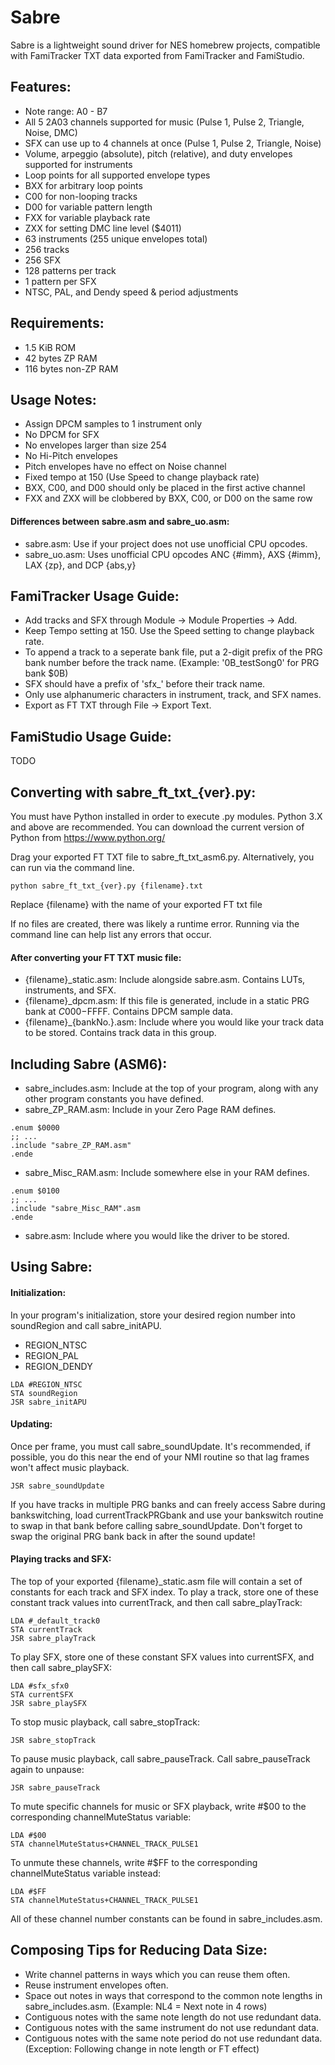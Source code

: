 # Sabre
 Sabre is a lightweight sound driver for NES homebrew projects, compatible with FamiTracker TXT data exported from FamiTracker and FamiStudio. 
 
## Features:
 - Note range: A0 - B7
 - All 5 2A03 channels supported for music (Pulse 1, Pulse 2, Triangle, Noise, DMC)
 - SFX can use up to 4 channels at once (Pulse 1, Pulse 2, Triangle, Noise)
 - Volume, arpeggio (absolute), pitch (relative), and duty envelopes supported for instruments 
 - Loop points for all supported envelope types
 - BXX for arbitrary loop points
 - C00 for non-looping tracks
 - D00 for variable pattern length
 - FXX for variable playback rate
 - ZXX for setting DMC line level ($4011)
 - 63 instruments (255 unique envelopes total)
 - 256 tracks
 - 256 SFX 
 - 128 patterns per track 
 - 1 pattern per SFX
 - NTSC, PAL, and Dendy speed & period adjustments
 
## Requirements:
 - 1.5 KiB ROM
 - 42 bytes ZP RAM
 - 116 bytes non-ZP RAM 
 
## Usage Notes:
 - Assign DPCM samples to 1 instrument only
 - No DPCM for SFX  
 - No envelopes larger than size 254
 - No Hi-Pitch envelopes 
 - Pitch envelopes have no effect on Noise channel
 - Fixed tempo at 150 (Use Speed to change playback rate)
 - BXX, C00, and D00 should only be placed in the first active channel 
 - FXX and ZXX will be clobbered by BXX, C00, or D00 on the same row
 
#### Differences between sabre.asm and sabre\_uo.asm:
 - sabre.asm: Use if your project does not use unofficial CPU opcodes.
 - sabre\_uo.asm: Uses unofficial CPU opcodes ANC {#imm}, AXS {#imm}, LAX {zp}, and DCP {abs,y}
 
## FamiTracker Usage Guide:
 - Add tracks and SFX through Module -> Module Properties -> Add.
 - Keep Tempo setting at 150. Use the Speed setting to change playback rate.
 - To append a track to a seperate bank file, put a 2-digit prefix of the PRG bank number before the track name. (Example: '0B\_testSong0' for PRG bank $0B)
 - SFX should have a prefix of 'sfx_' before their track name.
 - Only use alphanumeric characters in instrument, track, and SFX names.
 - Export as FT TXT through File -> Export Text.

## FamiStudio Usage Guide:
 TODO
 
## Converting with sabre\_ft\_txt\_{ver}.py: 
 You must have Python installed in order to execute .py modules. Python 3.X and above are recommended.
 You can download the current version of Python from https://www.python.org/ 
 
 Drag your exported FT TXT file to sabre\_ft\_txt\_asm6.py. 
 Alternatively, you can run via the command line.
 ```
 python sabre_ft_txt_{ver}.py {filename}.txt	
 ```
 Replace {filename} with the name of your exported FT txt file 
 
 If no files are created, there was likely a runtime error. Running via the command line can help list any errors that occur.
 
#### After converting your FT TXT music file:
 - {filename}\_static.asm: Include alongside sabre.asm. Contains LUTs, instruments, and SFX.
 - {filename}\_dpcm.asm: If this file is generated, include in a static PRG bank at $C000-$FFFF. Contains DPCM sample data.
 - {filename}\_{bankNo.}.asm: Include where you would like your track data to be stored. Contains track data in this group. 
 
## Including Sabre (ASM6):
 - sabre\_includes.asm: Include at the top of your program, along with any other program constants you have defined.
 - sabre\_ZP\_RAM.asm: Include in your Zero Page RAM defines.
 ```
 .enum $0000
 ;; ...
 .include "sabre_ZP_RAM.asm"
 .ende
 ```
 - sabre\_Misc\_RAM.asm: Include somewhere else in your RAM defines. 
 ```
 .enum $0100
 ;; ...
 .include "sabre_Misc_RAM".asm 
 .ende
 ```
 - sabre.asm: Include where you would like the driver to be stored.
 
## Using Sabre:

#### Initialization:
 In your program's initialization, store your desired region number into soundRegion and call sabre\_initAPU.
 - REGION_NTSC 
 - REGION_PAL
 - REGION_DENDY
 ```
 LDA #REGION_NTSC
 STA soundRegion 
 JSR sabre_initAPU
 ```
 
#### Updating:
 Once per frame, you must call sabre\_soundUpdate. It's recommended, if possible, you do this near the end of your NMI routine so that lag frames won't affect music playback.
 ```
 JSR sabre_soundUpdate
 ```
 If you have tracks in multiple PRG banks and can freely access Sabre during bankswitching, load currentTrackPRGbank and use your bankswitch routine to swap in that bank before calling sabre_soundUpdate.
 Don't forget to swap the original PRG bank back in after the sound update!
 
#### Playing tracks and SFX:
 The top of your exported {filename}\_static.asm file will contain a set of constants for each track and SFX index. 
 To play a track, store one of these constant track values into currentTrack, and then call sabre_playTrack:
 ```
 LDA #_default_track0
 STA currentTrack 
 JSR sabre_playTrack
 ```
 To play SFX, store one of these constant SFX values into currentSFX, and then call sabre\_playSFX:
 ```
 LDA #sfx_sfx0
 STA currentSFX
 JSR sabre_playSFX
 ```
 To stop music playback, call sabre_stopTrack:
 ```
 JSR sabre_stopTrack 
 ```
 To pause music playback, call sabre\_pauseTrack. Call sabre\_pauseTrack again to unpause:
 ```
 JSR sabre_pauseTrack 
 ```
 To mute specific channels for music or SFX playback, write #$00 to the corresponding channelMuteStatus variable:
 ```
 LDA #$00
 STA channelMuteStatus+CHANNEL_TRACK_PULSE1
 ```
 To unmute these channels, write #$FF to the corresponding channelMuteStatus variable instead:
 ```
 LDA #$FF 
 STA channelMuteStatus+CHANNEL_TRACK_PULSE1
 ```
 All of these channel number constants can be found in sabre_includes.asm.

## Composing Tips for Reducing Data Size:
 - Write channel patterns in ways which you can reuse them often.
 - Reuse instrument envelopes often.
 - Space out notes in ways that correspond to the common note lengths in sabre_includes.asm. (Example: NL4 = Next note in 4 rows)
 - Contiguous notes with the same note length do not use redundant data.
 - Contiguous notes with the same instrument do not use redundant data.
 - Contiguous notes with the same note period do not use redundant data. (Exception: Following change in note length or FT effect)


 